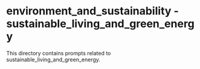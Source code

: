# environment_and_sustainability - sustainable_living_and_green_energy

This directory contains prompts related to sustainable_living_and_green_energy.